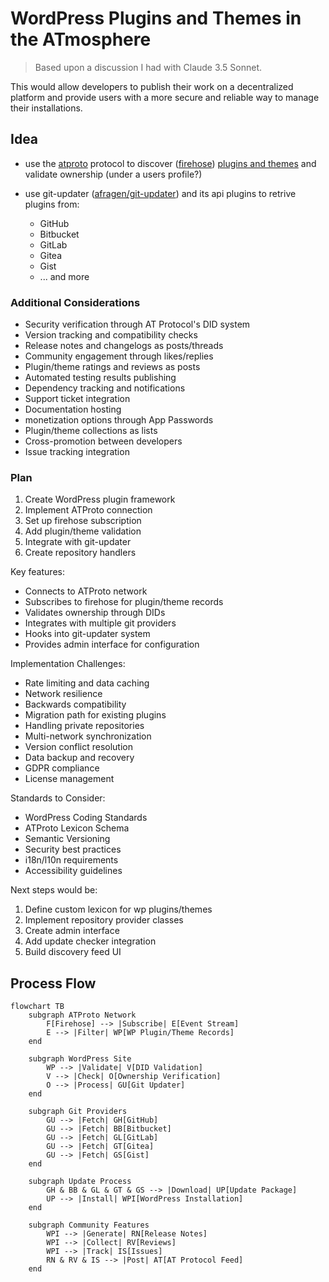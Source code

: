 # WordPress Plugins and Themes in the ATmosphere

> Based upon a discussion I had with Claude 3.5 Sonnet.

This would allow developers to publish their work on a decentralized platform and provide users with a more secure and reliable way to manage their installations.

## Idea

- use the [atproto](https://atproto.com/) protocol to discover ([firehose](https://atproto.com/specs/sync#firehose)) [plugins and themes](https://atproto.com/guides/data-repos) and validate ownership (under a users profile?)
- use git-updater ([afragen/git-updater](https://github.com/afragen/git-updater)) and its api plugins to retrive plugins from:

  - GitHub
  - Bitbucket
  - GitLab
  - Gitea
  - Gist
  - ... and more

### Additional Considerations

- Security verification through AT Protocol's DID system
- Version tracking and compatibility checks
- Release notes and changelogs as posts/threads
- Community engagement through likes/replies
- Plugin/theme ratings and reviews as posts
- Automated testing results publishing
- Dependency tracking and notifications
- Support ticket integration
- Documentation hosting
- monetization options through App Passwords
- Plugin/theme collections as lists
- Cross-promotion between developers
- Issue tracking integration

### Plan

1. Create WordPress plugin framework
2. Implement ATProto connection
3. Set up firehose subscription
4. Add plugin/theme validation
5. Integrate with git-updater
6. Create repository handlers

Key features:

- Connects to ATProto network
- Subscribes to firehose for plugin/theme records
- Validates ownership through DIDs
- Integrates with multiple git providers
- Hooks into git-updater system
- Provides admin interface for configuration

Implementation Challenges:

- Rate limiting and data caching
- Network resilience
- Backwards compatibility
- Migration path for existing plugins
- Handling private repositories
- Multi-network synchronization
- Version conflict resolution
- Data backup and recovery
- GDPR compliance
- License management

Standards to Consider:

- WordPress Coding Standards
- ATProto Lexicon Schema
- Semantic Versioning
- Security best practices
- i18n/l10n requirements
- Accessibility guidelines

Next steps would be:

1. Define custom lexicon for wp plugins/themes
2. Implement repository provider classes
3. Create admin interface
4. Add update checker integration
5. Build discovery feed UI

## Process Flow

```mermaid
flowchart TB
    subgraph ATProto Network
        F[Firehose] --> |Subscribe| E[Event Stream]
        E --> |Filter| WP[WP Plugin/Theme Records]
    end

    subgraph WordPress Site
        WP --> |Validate| V[DID Validation]
        V --> |Check| O[Ownership Verification]
        O --> |Process| GU[Git Updater]
    end

    subgraph Git Providers
        GU --> |Fetch| GH[GitHub]
        GU --> |Fetch| BB[Bitbucket]
        GU --> |Fetch| GL[GitLab]
        GU --> |Fetch| GT[Gitea]
        GU --> |Fetch| GS[Gist]
    end

    subgraph Update Process
        GH & BB & GL & GT & GS --> |Download| UP[Update Package]
        UP --> |Install| WPI[WordPress Installation]
    end

    subgraph Community Features
        WPI --> |Generate| RN[Release Notes]
        WPI --> |Collect| RV[Reviews]
        WPI --> |Track| IS[Issues]
        RN & RV & IS --> |Post| AT[AT Protocol Feed]
    end
```
